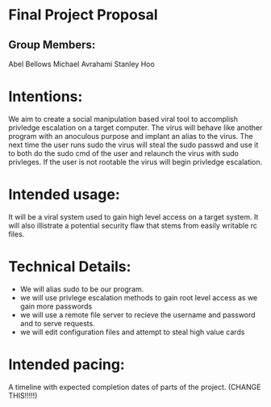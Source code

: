 # Final Project Proposal

## Group Members:
Abel Bellows
Michael Avrahami
Stanley Hoo
       
# Intentions:

We aim to create a social manipulation based viral tool to accomplish privledge escalation on a target computer. The virus will behave like another program with an anoculous purpose and implant an alias to the virus. The next time the user runs sudo the virus will steal the sudo passwd and use it to both do the sudo cmd of the user and relaunch the virus with sudo privleges. If the user is not rootable the virus will begin privledge escalation.
    
# Intended usage:

It will be a viral system used to gain high level access on a target system. It will also illistrate a potential security flaw that stems from easily writable rc files.

# Technical Details:

- We will alias sudo to be our program.
- we will use privlege escalation methods to gain root level access as we gain more passwords
- we will use a remote file server to recieve the username and password and to serve requests. 
- we will edit configuration files and attempt to steal high value cards
  
    
# Intended pacing:

A timeline with expected completion dates of parts of the project. (CHANGE THIS!!!!!)
